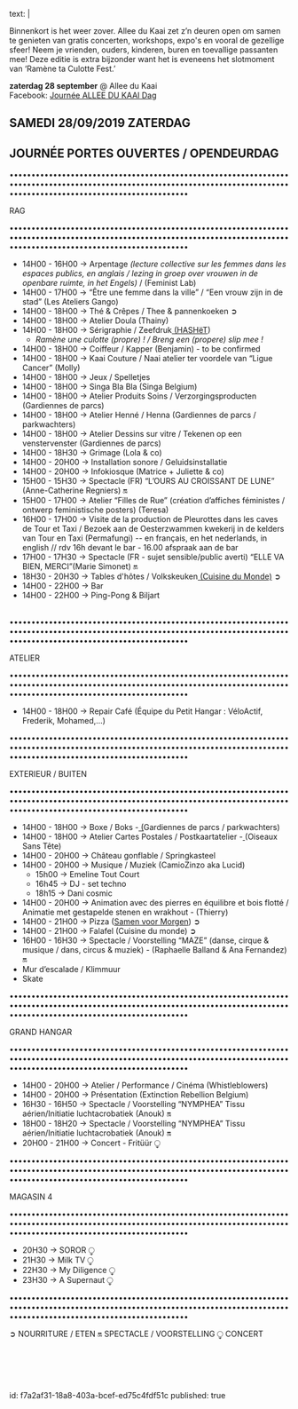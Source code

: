 text: |
  <p>Binnenkort is het weer zover. Allee du Kaai zet z’n deuren open om samen te genieten van gratis concerten, workshops, expo's en vooral de gezellige sfeer! Neem je vrienden, ouders, kinderen, buren en toevallige passanten mee! Deze editie is extra bijzonder want het is eveneens het slotmoment van ‘Ramène ta Culotte Fest.’
  </p>
  <p><strong>zaterdag 28 september</strong> @ Allee du Kaai <br>Facebook: <a href="https://www.facebook.com/events/368369644082737/">Journée ALLEE DU KAAI Dag</a>
  </p>
  <h2>SAMEDI 28/09/2019 ZATERDAG </h2>
  <h2>JOURNÉE PORTES OUVERTES / OPENDEURDAG</h2>
  <p>•••••••••••••••••••••••••••••••••••••••••••••••••••••••••••••••••••••••••••••••••••••••••••••••••••••••••••••••••••••••••••••••••••••••••••••••••••••••••••••••••••••••••<br>
  </p>
  <p>RAG
  </p>
  <p>•••••••••••••••••••••••••••••••••••••••••••••••••••••••••••••••••••••••••••••••••••••••••••••••••••••••••••••••••••••••••••••••••••••••••••••••••••••••••••••••••••••••••
  </p>
  <ul>
  	<li>14H00 - 16H00 → Arpentage <em>(lecture collective sur les femmes dans les espaces publics, en anglais / lezing in groep over vrouwen in de openbare ruimte, in het Engels)</em> / (Feminist Lab)</li>
  	<li>14H00 - 17H00 → “Être une femme dans la ville” / “Een vrouw zijn in de stad” (Les Ateliers Gango)</li>
  	<li>14H00 - 18H00 → Thé & Crêpes / Thee & pannenkoeken ➲</li>
  	<li>14H00 - 18H00 → Atelier Doula (Thainy)</li>
  	<li>14H00 - 18H00 → Sérigraphie / Zeefdruk<a href="https://www.facebook.com/HASH%C3%ABT-1733523323551498/"> (HASHëT</a>)<br>
  	<ul>
  		<li><em>Ramène une culotte (propre) ! / </em><em>Breng een (propere) slip mee</em> <em>!</em></li>
  	</ul></li>
  	<li>14H00 - 18H00 → Coiffeur / Kapper (Benjamin) - to be confirmed</li>
  	<li>14H00 - 18H00 → Kaai Couture / Naai atelier ter voordele van “Ligue Cancer” (Molly)</li>
  	<li>14H00 - 18H00 → Jeux / Spelletjes</li>
  	<li>14H00 - 18H00 → Singa Bla Bla (Singa Belgium)</li>
  	<li>14H00 - 18H00 → Atelier Produits Soins / Verzorgingsproducten (Gardiennes de parcs) </li>
  	<li>14H00 - 18H00 → Atelier Henné / Henna (Gardiennes de parcs / parkwachters)</li>
  	<li>14H00 - 18H00 → Atelier Dessins sur vitre <a href="https://www.facebook.com/BatalaBE/"> </a>/ Tekenen op een venstervenster (Gardiennes de parcs)</li>
  	<li>14H00 - 18H30 → Grimage (Lola & co)</li>
  	<li>14H00 - 20H00 → Installation sonore / Geluidsinstallatie</li>
  	<li>14H00 - 20H00 → Infokiosque (Matrice + Juliette & co)</li>
  	<li>15H00 - 15H30 → Spectacle (FR) “L’OURS AU CROISSANT DE LUNE” (Anne-Catherine Regniers) 🔛</li>
  	<li>15H00 - 17H00 → Atelier “Filles de Rue” (création d’affiches féministes / ontwerp feministische posters) (Teresa)</li>
  	<li>16H00 - 17H00 → Visite de la production de Pleurottes dans les caves de Tour et Taxi / Bezoek aan de Oesterzwammen kwekerij in de kelders van Tour en Taxi (Permafungi) --  en français, en het nederlands, in english // rdv 16h devant le bar - 16.00 afspraak aan de bar </li>
  	<li>17H00 - 17H30 → Spectacle (FR - sujet sensible/public averti) “ELLE VA BIEN, MERCI”(Marie Simonet) 🔛</li>
  	<li>18H30 - 20H30 → Tables d'hôtes / Volkskeuken<a href="https://www.facebook.com/CollectActif/"> (Cuisine du Monde)</a> ➲</li>
  	<li>14H00 - 22H00 → Bar</li>
  	<li>14H00 - 22H00 → Ping-Pong & Biljart</li>
  </ul>
  <p><br>•••••••••••••••••••••••••••••••••••••••••••••••••••••••••••••••••••••••••••••••••••••••••••••••••••••••••••••••••••••••••••••••••••••••••••••••••••••••••••••••••••••••••<br>
  </p>
  <p>ATELIER
  </p>
  <p>•••••••••••••••••••••••••••••••••••••••••••••••••••••••••••••••••••••••••••••••••••••••••••••••••••••••••••••••••••••••••••••••••••••••••••••••••••••••••••••••••••••••••
  </p>
  <ul>
  	<li>14H00 - 18H00 → Repair Café (Équipe du Petit Hangar : VéloActif, Frederik, Mohamed,...)</li>
  </ul>
  <p>•••••••••••••••••••••••••••••••••••••••••••••••••••••••••••••••••••••••••••••••••••••••••••••••••••••••••••••••••••••••••••••••••••••••••••••••••••••••••••••••••••••••••
  </p>
  <p>EXTERIEUR  / BUITEN
  </p>
  <p>•••••••••••••••••••••••••••••••••••••••••••••••••••••••••••••••••••••••••••••••••••••••••••••••••••••••••••••••••••••••••••••••••••••••••••••••••••••••••••••••••••••••••
  </p>
  <ul>
  	<li>14H00 - 18H00 → Boxe / Boks -<a href="https://www.facebook.com/Bruxelles-Environnement-Leefmilieu-Brussel-43883239276/"> (</a>Gardiennes de parcs / parkwachters)</li>
  	<li>14H00 - 18H00 → Atelier Cartes Postales / Postkaartatelier -<a href="https://www.facebook.com/Bruxelles-Environnement-Leefmilieu-Brussel-43883239276/"> </a>(Oiseaux Sans Tête)</li>
  	<li>14H00 - 20H00 → Château gonflable / Springkasteel </li>
  	<li>14H00 - 20H00 → Musique / Muziek (CamioZinzo aka Lucid) <br>
  	<ul>
  		<li>15h00 → Emeline Tout Court</li>
  	</ul>
  	<ul>
  		<li>16h45 → DJ - set techno</li>
  	</ul>
  	<ul>
  		<li>18h15 → Dani cosmic</li>
  	</ul></li>
  	<li>14H00 - 20H00 → Animation avec des pierres en équilibre et bois flotté / Animatie met gestapelde stenen en wrakhout - (Thierry)</li>
  	<li>14H00 - 21H00 → Pizza  (<a href="https://www.facebook.com/Bruxelles-Environnement-Leefmilieu-Brussel-43883239276/">Samen voor Morgen</a>) ➲</li>
  	<li>14H00 - 21H00 → Falafel (Cuisine du monde) ➲</li>
  	<li>16H00 - 16H30 → Spectacle / Voorstelling “MAZE” (danse, cirque & musique / dans, circus & muziek) - (Raphaelle Balland & Ana Fernandez) 🔛</li>
  	<li>Mur d’escalade / Klimmuur                          </li>
  	<li>Skate</li>
  </ul>
  <p>•••••••••••••••••••••••••••••••••••••••••••••••••••••••••••••••••••••••••••••••••••••••••••••••••••••••••••••••••••••••••••••••••••••••••••••••••••••••••••••••••••••••••
  </p>
  <p>GRAND HANGAR
  </p>
  <p>•••••••••••••••••••••••••••••••••••••••••••••••••••••••••••••••••••••••••••••••••••••••••••••••••••••••••••••••••••••••••••••••••••••••••••••••••••••••••••••••••••••••••
  </p>
  <ul>
  	<li>14H00 - 20H00 → Atelier / Performance / Cinéma  (Whistleblowers)</li>
  	<li>14H00 - 20H00 → Présentation (Extinction Rebellion Belgium)</li>
  	<li>16H30 - 16H50 → Spectacle / Voorstelling “NYMPHEA” Tissu aérien/Initiatie luchtacrobatiek (Anouk) 🔛</li>
  	<li>18H00 - 18H20 → Spectacle / Voorstelling “NYMPHEA” Tissu aérien/Initiatie luchtacrobatiek (Anouk) 🔛</li>
  	<li>20H00 - 21H00 → Concert - Fritüür ⧬ </li>
  </ul>
  <p>•••••••••••••••••••••••••••••••••••••••••••••••••••••••••••••••••••••••••••••••••••••••••••••••••••••••••••••••••••••••••••••••••••••••••••••••••••••••••••••••••••••••••
  </p>
  <p>MAGASIN 4
  </p>
  <p>•••••••••••••••••••••••••••••••••••••••••••••••••••••••••••••••••••••••••••••••••••••••••••••••••••••••••••••••••••••••••••••••••••••••••••••••••••••••••••••••••••••••••
  </p>
  <ul>
  	<li>20H30 → SOROR ⧬ </li>
  	<li>21H30 → Milk TV ⧬ </li>
  	<li>22H30 → My Diligence ⧬ </li>
  	<li>23H30 → A Supernaut ⧬</li>
  </ul>
  <p>          •••••••••••••••••••••••••••••••••••••••••••••••••••••••••••••••••••••••••••••••••••••••••••••••••••••••••••••••••••••••••••••••••••••••••••••••••••••••••••••••••••••••••
  </p>
  <p>➲ NOURRITURE / ETEN                        🔛 SPECTACLE / VOORSTELLING      ⧬ CONCERT
  </p>
  <p><br><br>
  </p>
  <p><br>
  </p>
  
id: f7a2af31-18a8-403a-bcef-ed75c4fdf51c
published: true
